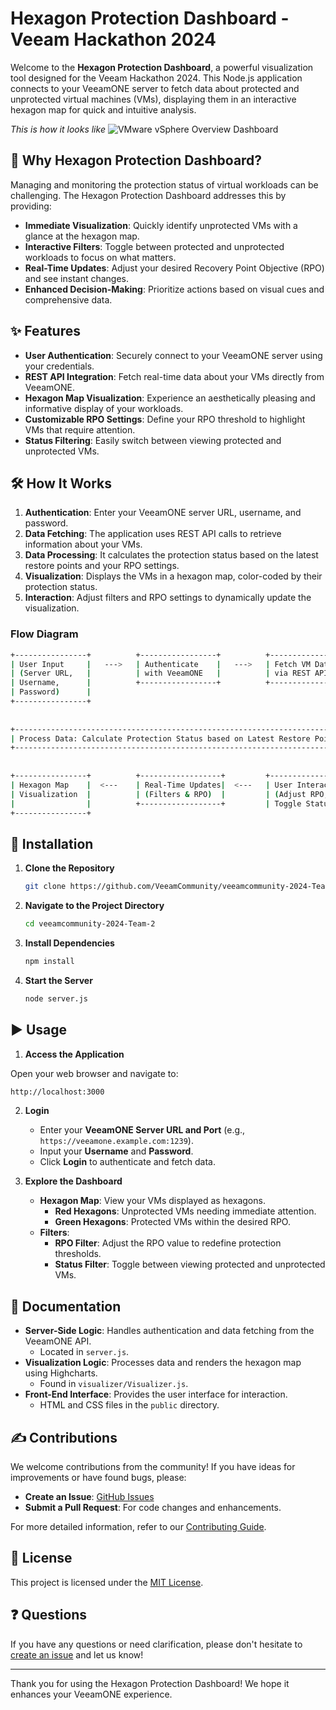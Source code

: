 # Hexagon Protection Dashboard - Veeam Hackathon 2024

Welcome to the **Hexagon Protection Dashboard**, a powerful visualization tool designed for the Veeam Hackathon 2024. This Node.js application connects to your VeeamONE server to fetch data about protected and unprotected virtual machines (VMs), displaying them in an interactive hexagon map for quick and intuitive analysis.

*This is how it looks like*
![VMware vSphere Overview Dashboard](https://www.dropbox.com/scl/fi/06dxfzb302ftidirn7xj4/veeam-community-hexagon-img.jpg?rlkey=wfd803b383vwblyg1x1dkf1z5&dl=1)

## 🚀 Why Hexagon Protection Dashboard?

Managing and monitoring the protection status of virtual workloads can be challenging. The Hexagon Protection Dashboard addresses this by providing:

- **Immediate Visualization**: Quickly identify unprotected VMs with a glance at the hexagon map.
- **Interactive Filters**: Toggle between protected and unprotected workloads to focus on what matters.
- **Real-Time Updates**: Adjust your desired Recovery Point Objective (RPO) and see instant changes.
- **Enhanced Decision-Making**: Prioritize actions based on visual cues and comprehensive data.

## ✨ Features

- **User Authentication**: Securely connect to your VeeamONE server using your credentials.
- **REST API Integration**: Fetch real-time data about your VMs directly from VeeamONE.
- **Hexagon Map Visualization**: Experience an aesthetically pleasing and informative display of your workloads.
- **Customizable RPO Settings**: Define your RPO threshold to highlight VMs that require attention.
- **Status Filtering**: Easily switch between viewing protected and unprotected VMs.

## 🛠 How It Works

1. **Authentication**: Enter your VeeamONE server URL, username, and password.
2. **Data Fetching**: The application uses REST API calls to retrieve information about your VMs.
3. **Data Processing**: It calculates the protection status based on the latest restore points and your RPO settings.
4. **Visualization**: Displays the VMs in a hexagon map, color-coded by their protection status.
5. **Interaction**: Adjust filters and RPO settings to dynamically update the visualization.

### Flow Diagram

   ```bash
+----------------+          +-----------------+          +--------------------+
| User Input     |   --->   | Authenticate    |   --->   | Fetch VM Data      |
| (Server URL,   |          | with VeeamONE   |          | via REST API       |
| Username,      |          +-----------------+          +--------------------+
| Password)      |
+----------------+                                                           
                                                                               |
                                                                               v
+-----------------------------------------------------------------------------------+
| Process Data: Calculate Protection Status based on Latest Restore Points and RPO  |
+-----------------------------------------------------------------------------------+
                                                                               |
                                                                               v
+----------------+          +------------------+         +--------------------+
| Hexagon Map    |  <---    | Real-Time Updates|  <---   | User Interaction   |
| Visualization  |          | (Filters & RPO)  |         | (Adjust RPO,       |
|                |          +------------------+         | Toggle Status)     |
+----------------+                                           
   ```

## 📝 Installation

1. **Clone the Repository**

   ```bash
   git clone https://github.com/VeeamCommunity/veeamcommunity-2024-Team-2.git
   ```

2. **Navigate to the Project Directory**

   ```bash
   cd veeamcommunity-2024-Team-2
   ```

3. **Install Dependencies**

   ```bash
   npm install
   ```

4. **Start the Server**

   ```bash
   node server.js
   ```

## ▶️ Usage

1. **Access the Application**

Open your web browser and navigate to:

   ```bash
   http://localhost:3000
   ```
2. **Login**

   - Enter your **VeeamONE Server URL and Port** (e.g., `https://veeamone.example.com:1239`).
   - Input your **Username** and **Password**.
   - Click **Login** to authenticate and fetch data.

3. **Explore the Dashboard**

   - **Hexagon Map**: View your VMs displayed as hexagons.
     - **Red Hexagons**: Unprotected VMs needing immediate attention.
     - **Green Hexagons**: Protected VMs within the desired RPO.
   - **Filters**:
     - **RPO Filter**: Adjust the RPO value to redefine protection thresholds.
     - **Status Filter**: Toggle between viewing protected and unprotected VMs.

## 📗 Documentation

- **Server-Side Logic**: Handles authentication and data fetching from the VeeamONE API.
  - Located in `server.js`.
- **Visualization Logic**: Processes data and renders the hexagon map using Highcharts.
  - Found in `visualizer/Visualizer.js`.
- **Front-End Interface**: Provides the user interface for interaction.
  - HTML and CSS files in the `public` directory.

## ✍️ Contributions

We welcome contributions from the community! If you have ideas for improvements or have found bugs, please:

- **Create an Issue**: [GitHub Issues](https://github.com/VeeamCommunity/veeamcommunity-2024-Team-2/issues)
- **Submit a Pull Request**: For code changes and enhancements.

For more detailed information, refer to our [Contributing Guide](CONTRIBUTING.md).

## 🤝 License

This project is licensed under the [MIT License](LICENSE).

## ❓ Questions

If you have any questions or need clarification, please don't hesitate to [create an issue](https://github.com/VeeamCommunity/veeamcommunity-2024-Team-2/issues/new/choose) and let us know!

---

Thank you for using the Hexagon Protection Dashboard! We hope it enhances your VeeamONE experience.